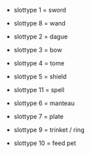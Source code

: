 - slottype 1 = sword
- slottype 8 = wand
- slottype 2 = dague
- slottype 3 = bow

- slottype 4 = tome
- slottype 5 = shield
- slottype 11 = spell

- slottype 6 = manteau
- slottype 7 = plate


- slottype 9 = trinket / ring 
- slottype 10 = feed pet